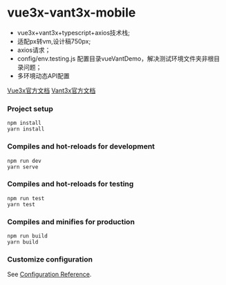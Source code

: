 # vue3x-vant3x-mobile
* vue3x+vant3x+typescript+axios技术栈; 
* 适配px转vm,设计稿750px; 
* axios请求；
* config/env.testing.js 配置目录vueVantDemo，解决测试环境文件夹非根目录问题；
* 多环境动态API配置

[Vue3x官方文档](https://v3.cn.vuejs.org/)
[Vant3x官方文档](https://vant-contrib.gitee.io/vant/v3/#/zh-CN)

### Project setup
```
npm install
yarn install
```

### Compiles and hot-reloads for development
```
npm run dev
yarn serve
```

### Compiles and hot-reloads for testing
```
npm run test
yarn test
```

### Compiles and minifies for production
```
npm run build
yarn build
```


### Customize configuration
See [Configuration Reference](https://cli.vuejs.org/zh/config/).
